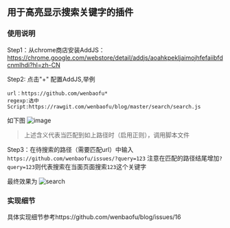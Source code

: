 ## 用于高亮显示搜索关键字的插件

### 使用说明

Step1：从chrome商店安装AddJS： https://chrome.google.com/webstore/detail/addjs/aoahkpekljaimojhfefaiibfdcnmlhdi?hl=zh-CN

Step2: 点击"+" 配置AddJS,举例
```
url：https://github.com/wenbaofu*
regexp:选中
Script:https://rawgit.com/wenbaofu/blog/master/search/search.js
```
如下图
![image](https://cloud.githubusercontent.com/assets/20511885/22293341/2897fc00-e34a-11e6-8e52-4ec21e592ee9.png)

> 上述含义代表当匹配到如上路径时（启用正则），调用脚本文件

Step3：在待搜索的路径（需要匹配url）中输入`https://github.com/wenbaofu/issues/?query=123`
注意在匹配的路径结尾增加`?query=123`则代表搜索在当面页面搜索`123`这个关键字

最终效果为
![search](https://cloud.githubusercontent.com/assets/20511885/21750308/4cf90952-d5eb-11e6-8431-8e0b15b6844f.gif)

### 实现细节
具体实现细节参考https://github.com/wenbaofu/blog/issues/16
